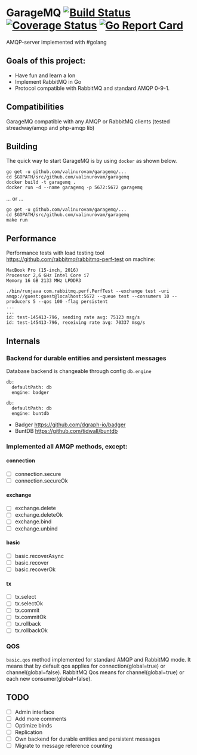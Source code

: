 # GarageMQ [![Build Status](https://travis-ci.org/valinurovam/garagemq.svg?branch=master)](https://travis-ci.org/valinurovam/garagemq) [![Coverage Status](https://coveralls.io/repos/github/valinurovam/garagemq/badge.svg)](https://coveralls.io/github/valinurovam/garagemq) [![Go Report Card](https://goreportcard.com/badge/github.com/valinurovam/garagemq)](https://goreportcard.com/report/github.com/valinurovam/garagemq)

AMQP-server implemented with #golang

## Goals of this project:

- Have fun and learn a lon
- Implement RabbitMQ in Go
- Protocol compatible with RabbitMQ and standard AMQP 0-9-1.

## Compatibilities
GarageMQ compatible with any AMQP or RabbitMQ clients (tested streadway/amqp and php-amqp lib)

## Building

The quick way to start GarageMQ is by using `docker` as shown below. 

```shell
go get -u github.com/valinurovam/garagemq/...
cd $GOPATH/src/github.com/valinurovam/garagemq
docker build -t garagemq .
docker run -d --name garagemq -p 5672:5672 garagemq

```
... or ...
```shell
go get -u github.com/valinurovam/garagemq/...
cd $GOPATH/src/github.com/valinurovam/garagemq
make run
```

## Performance

Performance tests with load testing tool https://github.com/rabbitmq/rabbitmq-perf-test on machine:
``` 
MacBook Pro (15-inch, 2016)
Processor 2,6 GHz Intel Core i7
Memory 16 GB 2133 MHz LPDDR3
```

```shell
./bin/runjava com.rabbitmq.perf.PerfTest --exchange test -uri amqp://guest:guest@localhost:5672 --queue test --consumers 10 --producers 5 --qos 100 -flag persistent
...
...
id: test-145413-796, sending rate avg: 75123 msg/s
id: test-145413-796, receiving rate avg: 70337 msg/s
```

## Internals

### Backend for durable entities and persistent messages
Database backend is changeable through config `db.engine` 
```
db:
  defaultPath: db
  engine: badger
```
```
db:
  defaultPath: db
  engine: buntdb
```
- Badger https://github.com/dgraph-io/badger
- BuntDB https://github.com/tidwall/buntdb



### Implemented all AMQP methods, except:
 
#### connection 

- [ ] connection.secure
- [ ] connection.secureOk 

#### exchange

- [ ] exchange.delete
- [ ] exchange.deleteOk
- [ ] exchange.bind
- [ ] exchange.unbind

#### basic

- [ ] basic.recoverAsync
- [ ] basic.recover
- [ ] basic.recoverOk 

#### tx

- [ ] tx.select
- [ ] tx.selectOk
- [ ] tx.commit
- [ ] tx.commitOk
- [ ] tx.rollback
- [ ] tx.rollbackOk

### QOS

`basic.qos` method implemented for standard AMQP and RabbitMQ mode. It means that by default qos applies for connection(global=true) or channel(global=false). 
RabbitMQ Qos means for channel(global=true) or each new consumer(global=false).

## TODO
- [ ] Admin interface
- [ ] Add more comments
- [ ] Optimize binds
- [ ] Replication
- [ ] Own backend for durable entities and persistent messages
- [ ] Migrate to message reference counting